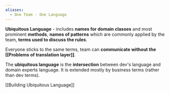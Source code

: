 ```yaml
---
aliases:
  - One Team - One Language
---
```


**Ubiquitous Language** - includes **names for domain classes** and most prominent **methods**, **names of patterns** which are commonly applied by the team, **terms used to discuss the rules**.  

Everyone sticks to the same terms, team can **communicate without the [[Problems of translation layer]]**.

The **ubiquitous language** is the **intersection** between dev's language and domain experts language. It is extended mostly by business terms (rather than dev terms).

[[Building Ubiquitous Language]]

